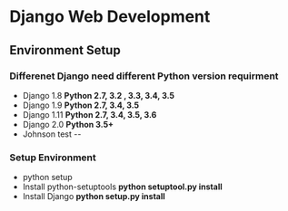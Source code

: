 # Django Web Development
## Environment Setup
### Differenet Django need different Python version requirment
- Django 1.8  **Python 2.7, 3.2 , 3.3, 3.4, 3.5**
- Django 1.9  **Python 2.7, 3.4, 3.5**
- Django 1.11 **Python 2.7, 3.4, 3.5, 3.6**
- Django 2.0  **Python 3.5+**
- Johnson test
--


### Setup Environment
- python setup
- Install python-setuptools **python setuptool.py install**
- Install Django **python setup.py install** 
